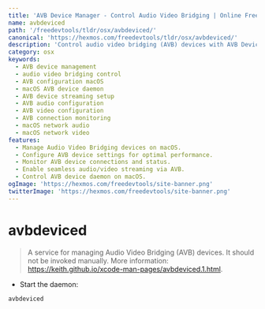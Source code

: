 ```yaml
---
title: 'AVB Device Manager - Control Audio Video Bridging | Online Free DevTools by Hexmos'
name: avbdeviced
path: '/freedevtools/tldr/osx/avbdeviced/'
canonical: 'https://hexmos.com/freedevtools/tldr/osx/avbdeviced/'
description: 'Control audio video bridging (AVB) devices with AVB Device Manager. Manage AVB device configuration and ensure seamless audio/video streaming on macOS. Free online tool, no registration required.'
category: osx
keywords:
  - AVB device management
  - audio video bridging control
  - AVB configuration macOS
  - macOS AVB device daemon
  - AVB device streaming setup
  - AVB audio configuration
  - AVB video configuration
  - AVB connection monitoring
  - macOS network audio
  - macOS network video
features:
  - Manage Audio Video Bridging devices on macOS.
  - Configure AVB device settings for optimal performance.
  - Monitor AVB device connections and status.
  - Enable seamless audio/video streaming via AVB.
  - Control AVB device daemon on macOS.
ogImage: 'https://hexmos.com/freedevtools/site-banner.png'
twitterImage: 'https://hexmos.com/freedevtools/site-banner.png'
---
```


# avbdeviced

> A service for managing Audio Video Bridging (AVB) devices.
> It should not be invoked manually.
> More information: <https://keith.github.io/xcode-man-pages/avbdeviced.1.html>.

- Start the daemon:

`avbdeviced`
